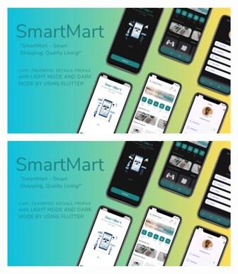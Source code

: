 ![](assets\images\mockup_e-commerce_update.png)

<img src="assets\images\mockup_e-commerce_update.png">